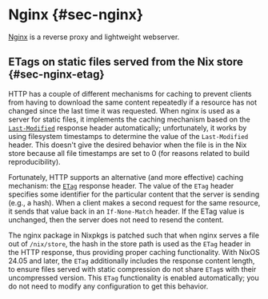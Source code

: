 # Nginx {#sec-nginx}

[Nginx](https://nginx.org) is a reverse proxy and lightweight webserver.

## ETags on static files served from the Nix store {#sec-nginx-etag}

HTTP has a couple of different mechanisms for caching to prevent clients from having to download the same content repeatedly if a resource has not changed since the last time it was requested. When nginx is used as a server for static files, it implements the caching mechanism based on the [`Last-Modified`](https://developer.mozilla.org/en-US/docs/Web/HTTP/Headers/Last-Modified) response header automatically; unfortunately, it works by using filesystem timestamps to determine the value of the `Last-Modified` header. This doesn't give the desired behavior when the file is in the Nix store because all file timestamps are set to 0 (for reasons related to build reproducibility).

Fortunately, HTTP supports an alternative (and more effective) caching mechanism: the [`ETag`](https://developer.mozilla.org/en-US/docs/Web/HTTP/Headers/ETag) response header. The value of the `ETag` header specifies some identifier for the particular content that the server is sending (e.g., a hash). When a client makes a second request for the same resource, it sends that value back in an `If-None-Match` header. If the ETag value is unchanged, then the server does not need to resend the content.

The nginx package in Nixpkgs is patched such that when nginx serves a file out of `/nix/store`, the hash in the store path is used as the `ETag` header in the HTTP response, thus providing proper caching functionality. With NixOS 24.05 and later, the `ETag` additionally includes the response content length, to ensure files served with static compression do not share `ETag`s with their uncompressed version. This `ETag` functionality is enabled automatically; you do not need to modify any configuration to get this behavior.
